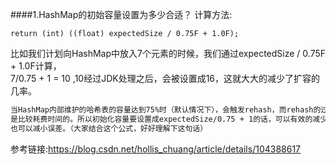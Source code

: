 ####1.HashMap的初始容量设置为多少合适？
计算方法: 
````shell script
return (int) ((float) expectedSize / 0.75F + 1.0F);
````
比如我们计划向HashMap中放入7个元素的时候，我们通过expectedSize / 0.75F + 1.0F计算，  
7/0.75 + 1 = 10 ,10经过JDK处理之后，会被设置成16，这就大大的减少了扩容的几率。
````markdown
当HashMap内部维护的哈希表的容量达到75%时（默认情况下），会触发rehash，而rehash的过程  
是比较耗费时间的。所以初始化容量要设置成expectedSize/0.75 + 1的话，可以有效的减少冲突  
也可以减小误差。（大家结合这个公式，好好理解下这句话）
````
参考链接:https://blog.csdn.net/hollis_chuang/article/details/104388617